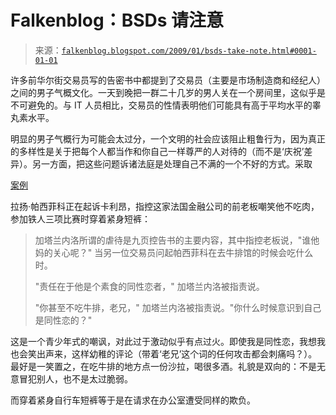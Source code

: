 <!--yml

category: 未分类

date: 2024-05-12 22:29:00

-->

# Falkenblog：BSDs 请注意

> 来源：[`falkenblog.blogspot.com/2009/01/bsds-take-note.html#0001-01-01`](http://falkenblog.blogspot.com/2009/01/bsds-take-note.html#0001-01-01)

许多前华尔街交易员写的告密书中都提到了交易员（主要是市场制造商和经纪人）之间的男子气概文化。一天到晚把一群二十几岁的男人关在一个房间里，这似乎是不可避免的。与 IT 人员相比，交易员的性情表明他们可能具有高于平均水平的睾丸素水平。

明显的男子气概行为可能会太过分，一个文明的社会应该阻止粗鲁行为，因为真正的多样性是关于把每个人都当作和你自己一样尊严的人对待的（而不是‘庆祝’差异）。另一方面，把这些问题诉诸法庭是处理自己不满的一个不好的方式。采取

[案例](http://www.nydailynews.com/money/2009/01/29/2009-01-29_wall_streeter_sues_employer_over_vegetar.html)

拉扬·帕西菲科正在起诉卡利昂，指控这家法国金融公司的前老板嘲笑他不吃肉，参加铁人三项比赛时穿着紧身短裤：

> 加塔兰内洛所谓的虐待是九页控告书的主要内容，其中指控老板说，"谁他妈的关心呢？" 当另一位交易员问起帕西菲科在去牛排馆的时候会吃什么时。
> 
> "责任在于他是个素食的同性恋者，" 加塔兰内洛被指责说。
> 
> "你甚至不吃牛排，老兄，" 加塔兰内洛被指责说。"你什么时候意识到自己是同性恋的？"

这是一个青少年式的嘲讽，对此过于激动似乎有点过火。即使我是同性恋，我想我也会笑出声来，这样幼稚的评论（带着‘老兄’这个词的任何攻击都会刺痛吗？）。最好是一笑置之，在吃牛排的地方点一份沙拉，喝很多酒。礼貌是双向的：不是无意冒犯别人，也不是太过脆弱。

而穿着紧身自行车短裤等于是在请求在办公室遭受同样的欺负。
